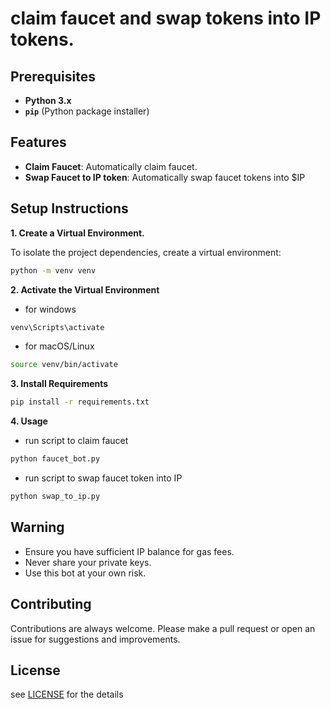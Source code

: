 # claim faucet and swap tokens into IP tokens.

## Prerequisites

- **Python 3.x**
- **`pip`** (Python package installer)

## Features

- **Claim Faucet**: Automatically claim faucet.
- **Swap Faucet to IP token**: Automatically swap faucet tokens into $IP

## Setup Instructions

**1. Create a Virtual Environment.**

To isolate the project dependencies, create a virtual environment:

```bash
python -m venv venv
```

**2. Activate the Virtual Environment**
- for windows
```bash
venv\Scripts\activate
```

- for macOS/Linux
```bash
source venv/bin/activate
```

**3. Install Requirements**
```bash
pip install -r requirements.txt
```

**4. Usage**
- run script to claim faucet
```bash
python faucet_bot.py
```

- run script to swap faucet token into IP
```bash
python swap_to_ip.py
```

## Warning

- Ensure you have sufficient IP balance for gas fees.
- Never share your private keys.
- Use this bot at your own risk.

## Contributing

Contributions are always welcome. Please make a pull request or open an issue for suggestions and improvements.

## License

see [LICENSE](LICENSE) for the details
